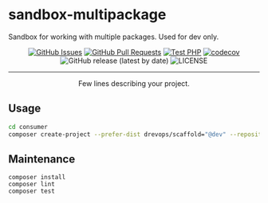 # sandbox-multipackage
Sandbox for working with multiple packages. Used for dev only.

<div align="center">

[![GitHub Issues](https://img.shields.io/github/issues/DrevOps/sandbox-multipackage.svg)](https://github.com/DrevOps/sandbox-multipackage/issues)
[![GitHub Pull Requests](https://img.shields.io/github/issues-pr/DrevOps/sandbox-multipackage.svg)](https://github.com/DrevOps/sandbox-multipackage/pulls)
[![Test PHP](https://github.com/DrevOps/sandbox-multipackage/actions/workflows/test-php.yml/badge.svg)](https://github.com/DrevOps/sandbox-multipackage/actions/workflows/test-php.yml)
[![codecov](https://codecov.io/gh/DrevOps/sandbox-multipackage/graph/badge.svg?token=7WEB1IXBYT)](https://codecov.io/gh/DrevOps/sandbox-multipackage)
![GitHub release (latest by date)](https://img.shields.io/github/v/release/DrevOps/sandbox-multipackage)
![LICENSE](https://img.shields.io/github/license/DrevOps/sandbox-multipackage)

</div>

---

<p align="center"> Few lines describing your project.
    <br>
</p>


## Usage

```bash
cd consumer
composer create-project --prefer-dist drevops/scaffold="@dev" --repository '{"type": "path", "url": "../scaffold", "options": {"symlink": false}}' t1
```

## Maintenance


    composer install
    composer lint
    composer test



